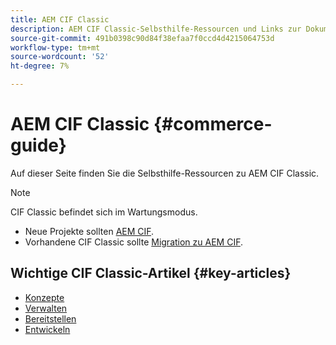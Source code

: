 ```yaml
---
title: AEM CIF Classic
description: AEM CIF Classic-Selbsthilfe-Ressourcen und Links zur Dokumentation
source-git-commit: 491b0398c90d84f38efaa7f0ccd4d4215064753d
workflow-type: tm+mt
source-wordcount: '52'
ht-degree: 7%

---
```


# AEM CIF Classic {#commerce-guide}

Auf dieser Seite finden Sie die Selbsthilfe-Ressourcen zu AEM CIF Classic.

>[!NOTE]
>
>CIF Classic befindet sich im Wartungsmodus.
>
>* Neue Projekte sollten [AEM CIF](/help/commerce/home.md).
>* Vorhandene CIF Classic sollte [Migration zu AEM CIF](/help/commerce/cif/migration.md).

>


## Wichtige CIF Classic-Artikel {#key-articles}

* [Konzepte](administering/concepts.md)
* [Verwalten](administering/generic.md)
* [Bereitstellen](deploying/ecommerce.md)
* [Entwickeln](developing/ecommerce.md)
